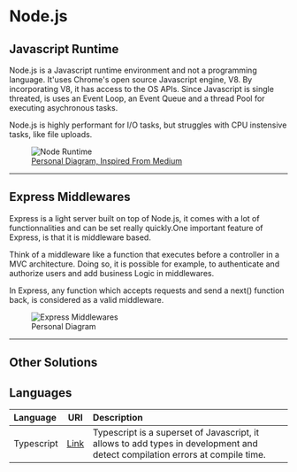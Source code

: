 # Node.js

## Javascript Runtime

Node.js is a Javascript runtime environment and not a programming language. It'uses Chrome's open source Javascript engine, V8. By incorporating V8, it has access to the OS APIs. Since Javascript is single threated, is uses an Event Loop, an Event Queue and a thread Pool for executing asychronous tasks.

Node.js is highly performant for I/O tasks, but struggles with CPU instensive tasks, like file uploads.

<figure>
  <img src="../../images/NodeRuntime.png" alt="Node Runtime"/>
    <a href="https://cdn-images-1.medium.com/max/1600/1*iTdvBPVxYZdJZQKsP3yILw.jpeg">
    <figcaption>Personal Diagram, Inspired From Medium</figcaption>
  </a>
</figure>

<hr/>

## Express Middlewares

Express is a light server built on top of Node.js, it comes with a lot of functionnalities and can be set really quickly.One important feature of Express, is that it is middleware based.

Think of a middleware like a function that executes before a controller in a MVC architecture. Doing so, it is possible for example, to authenticate and authorize users and add business Logic in middlewares.

In Express, any function which accepts requests and send a next() function back, is considered as a valid middleware.

<figure>
  <img src="../../images/Middlewares.png" alt="Express Middlewares"/>
  <figcaption>Personal Diagram</figcaption>
</figure>

<hr/>

## Other Solutions

## Languages

| Language   |                   URI                   | Description                                                                                                                  |
| :--------- | :-------------------------------------: | :--------------------------------------------------------------------------------------------------------------------------- |
| Typescript | [Link](https://www.typescriptlang.org/) | Typescript is a superset of Javascript, it allows to add types in development and detect compilation errors at compile time. |

